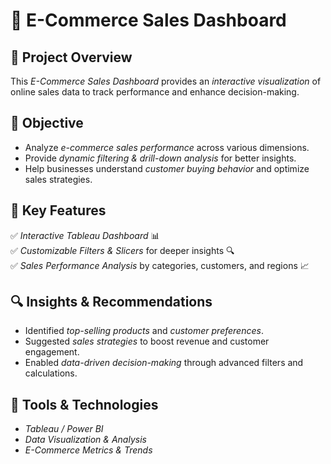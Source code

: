 # 🛒 E-Commerce Sales Dashboard  

## 📝 Project Overview  
This *E-Commerce Sales Dashboard* provides an *interactive visualization* of online sales data to track performance and enhance decision-making.  

## 🎯 Objective  
- Analyze *e-commerce sales performance* across various dimensions.  
- Provide *dynamic filtering & drill-down analysis* for better insights.  
- Help businesses understand *customer buying behavior* and optimize sales strategies.  

## 📌 Key Features  
✅ *Interactive Tableau Dashboard* 📊  
✅ *Customizable Filters & Slicers* for deeper insights 🔍  
✅ *Sales Performance Analysis* by categories, customers, and regions 📈  

## 🔍 Insights & Recommendations  
- Identified *top-selling products* and *customer preferences*.  
- Suggested *sales strategies* to boost revenue and customer engagement.  
- Enabled *data-driven decision-making* through advanced filters and calculations.  
 

## 📂 Tools & Technologies  
- *Tableau / Power BI*  
- *Data Visualization & Analysis*  
- *E-Commerce Metrics & Trends*

